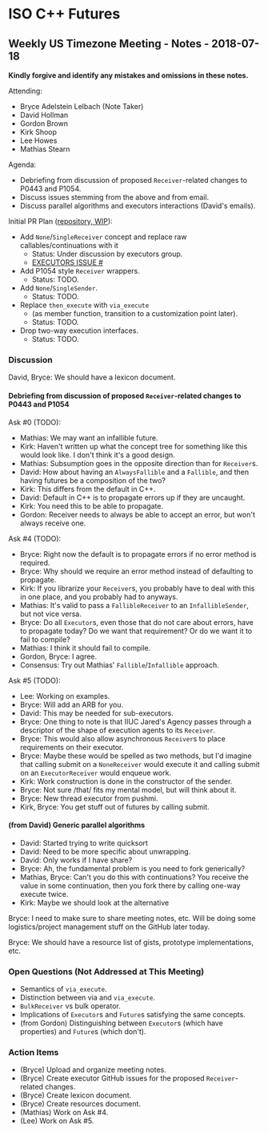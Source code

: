 ISO C++ Futures
===============

Weekly US Timezone Meeting - Notes - 2018-07-18
-----------------------------------------------

**Kindly forgive and identify any mistakes and omissions in these notes.**

Attending:
- Bryce Adelstein Lelbach (Note Taker)
- David Hollman
- Gordon Brown
- Kirk Shoop
- Lee Howes
- Mathias Stearn

Agenda:
- Debriefing from discussion of proposed `Receiver`-related changes to P0443 and P1054.
- Discuss issues stemming from the above and from email.
- Discuss parallel algorithms and executors interactions (David's emails).

Initial PR Plan ([repository, WIP](github.com/brycelelbach/executors)):
- Add `None`/`SingleReceiver` concept and replace raw callables/continuations with it
  - Status: Under discussion by executors group.
  - [EXECUTORS ISSUE #]()
- Add P1054 style `Receiver` wrappers.
  - Status: TODO.
- Add `None`/`SingleSender`.
  - Status: TODO.
- Replace `then_execute` with `via_execute`
  - (as member function, transition to a customization point later).
  - Status: TODO.
- Drop two-way execution interfaces.
  - Status: TODO.

### Discussion

David, Bryce: We should have a lexicon document.

#### Debriefing from discussion of proposed `Receiver`-related changes to P0443 and P1054

Ask #0 (TODO):
- Mathias: We may want an infallible future.
- Kirk: Haven't written up what the concept tree for something like this would look like. I don't think it's a good design.
- Mathias: Subsumption goes in the opposite direction than for `Receiver`s.
- David: How about having an `AlwaysFallible` and a `Fallible`, and then having futures be a composition of the two?
- Kirk: This differs from the default in C++.
- David: Default in C++ is to propagate errors up if they are uncaught.
- Kirk: You need this to be able to propagate.
- Gordon: Receiver needs to always be able to accept an error, but won't always receive one.

Ask #4 (TODO):
- Bryce: Right now the default is to propagate errors if no error method is required.
- Bryce: Why should we require an error method instead of defaulting to propagate.
- Kirk: If you librarize your `Receiver`s, you probably have to deal with this in one place, and you probably had to anyways.
- Mathias: It's valid to pass a `FallibleReceiver` to an `InfallibleSender`, but not vice versa.
- Bryce: Do all `Executor`s, even those that do not care about errors, have to propagate today? Do we want that requirement? Or do we want it to fail to compile?
- Mathias: I think it should fail to compile.
- Gordon, Bryce: I agree.
- Consensus: Try out Mathias' `Fallible`/`Infallible` approach.

Ask #5 (TODO):
- Lee: Working on examples.
- Bryce: Will add an ARB for you.
- David: This may be needed for sub-executors.
- Bryce: One thing to note is that IIUC Jared's Agency passes through a descriptor of the shape of execution agents to its `Receiver`.
- Bryce: This would also allow asynchronous `Receiver`s to place requirements on their executor.
- Bryce: Maybe these would be spelled as two methods, but I'd imagine that calling submit on a `NoneReceiver` would execute it and calling submit on an `ExecutorReceiver` would enqueue work.
- Kirk: Work construction is done in the constructor of the sender.
- Bryce: Not sure /that/ fits my mental model, but will think about it.
- Bryce: New thread executor from pushmi.
- Kirk, Bryce: You get stuff out of futures by calling submit.

#### (from David) Generic parallel algorithms

- David: Started trying to write quicksort
- David: Need to be more specific about unwrapping.
- David: Only works if I have share?
- Bryce: Ah, the fundamental problem is you need to fork generically?
- Mathias, Bryce: Can't you do this with continuations? You receive the value in some continuation, then you fork there by calling one-way execute twice.
- Kirk: Maybe we should look at the alternative

Bryce: I need to make sure to share meeting notes, etc. Will be doing some logistics/project management stuff on the GitHub later today.

Bryce: We should have a resource list of gists, prototype implementations, etc.

### Open Questions (Not Addressed at This Meeting)

- Semantics of `via_execute`.
- Distinction between via and `via_execute`.
- `BulkReceiver` vs bulk operator.
- Implications of `Executor`s and `Future`s satisfying the same concepts.
- (from Gordon) Distinguishing between `Executor`s (which have properties) and `Future`s (which don't).

### Action Items

- (Bryce) Upload and organize meeting notes.
- (Bryce) Create executor GitHub issues for the proposed `Receiver`-related changes.
- (Bryce) Create lexicon document.
- (Bryce) Create resources document.
- (Mathias) Work on Ask #4.
- (Lee) Work on Ask #5.


